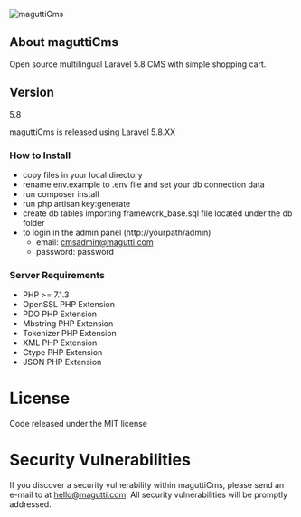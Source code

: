 ![maguttiCms](http://www.magutti.com/public/website/images/logo_colore.png)


## About maguttiCms
Open source multilingual Laravel 5.8 CMS with simple shopping cart.

## Version
5.8

maguttiCms is released using Laravel 5.8.XX

### How to Install
 
 - copy files in your local directory
 - rename env.example to .env file and set your db connection data
 - run composer install
 - run php artisan key:generate
 - create db tables importing framework_base.sql file located under the db folder
 - to login in the admin panel (http://yourpath/admin)
   - email: cmsadmin@magutti.com
   - password: password
   
### Server Requirements
- PHP >= 7.1.3
- OpenSSL PHP Extension
- PDO PHP Extension
- Mbstring PHP Extension
- Tokenizer PHP Extension
- XML PHP Extension
- Ctype PHP Extension
- JSON PHP Extension

 
  
License
=======
Code released under the MIT license

Security Vulnerabilities
=======
If you discover a security vulnerability within maguttiCms, please send an e-mail to  at hello@magutti.com. All security vulnerabilities will be promptly addressed.

